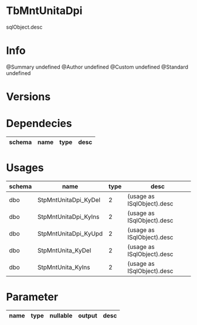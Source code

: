 # TbMntUnitaDpi
sqlObject.desc

# Info 
@Summary undefined
@Author undefined
@Custom undefined
@Standard undefined
# Versions 
# Dependecies 

| schema      | name      | type       | desc          |
| ------ | -------- | -------- | ------ |
# Usages 

| schema      | name      | type       | desc          |
| ------ | -------- | -------- | ------ |
| dbo | StpMntUnitaDpi_KyDel | 2 | (usage as ISqlObject).desc |
| dbo | StpMntUnitaDpi_KyIns | 2 | (usage as ISqlObject).desc |
| dbo | StpMntUnitaDpi_KyUpd | 2 | (usage as ISqlObject).desc |
| dbo | StpMntUnita_KyDel | 2 | (usage as ISqlObject).desc |
| dbo | StpMntUnita_KyIns | 2 | (usage as ISqlObject).desc |
# Parameter

| name      | type      | nullable      | output       | desc          |
| ------ | -------- | -------- | -------- | ------ |
